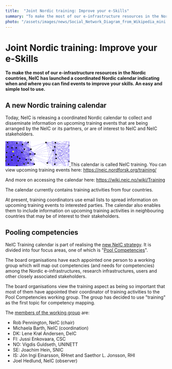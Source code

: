 ```yaml
---
title:  "Joint Nordic training: Improve your e-Skills"
summary: "To make the most of our e-infrastructure resources in the Nordic countries, NeIC has launched a coordinated Nordic calendar indicating when and where you can find events to improve your skills. An easy and simple tool to use."
photo: "/assets/images/news/Social_Network_Diagram_from_Wikipedia_mini.png"
---
```


Joint Nordic training: Improve your e-Skills
============================================

**To make the most of our e-infrastructure resources in the Nordic countries, NeIC has launched a coordinated Nordic calendar indicating when and where you can find events to improve your skills. An easy and simple tool to use.**

A new Nordic training calendar
------------------------------

Today, NeIC is releasing a coordinated Nordic calendar to collect and disseminate information on upcoming training events that are being arranged by the NeIC or its partners, or are of interest to NeIC and NeIC stakeholders.

<a href="/assets/images/news/Social_Network_Diagram_from_Wikipedia.png"> <img class="smallpic" src="/assets/images/news/Social_Network_Diagram_from_Wikipedia_mini.png"> </a> This calendar is called NeIC training. You can view upcoming training events here: <https://neic.nordforsk.org/training/>

And more on accessing the calendar here: <https://wiki.neic.no/wiki/Training>

The calendar currently contains training activities from four countries.

At present, training coordinators use email lists to spread information on upcoming training events to interested parties. The calendar also enables them to include information on upcoming training activities in neighbouring countries that may be of interest to their stakeholders.

Pooling competencies
--------------------

NeIC Training calendar is part of realising the [new NeIC strategy](https://wiki.neic.no/wiki/NeIC_Strategy_2016-2020). It is divided into four focus areas, one of which is "[Pool Competencies](https://wiki.neic.no/wiki/Pool_Competencies)".

The board organisations have each appointed one person to a working group which will map out competencies (and needs for competencies) among the Nordic e-infrastructures, research infrastructures, users and other closely associated stakeholders.

The board organisations view the training aspect as being so important that most of them have appointed their coordinator of training activities to the Pool Competencies working group. The group has decided to use "training" as the first topic for competency mapping.

The [members of the working group](https://wiki.neic.no/wiki/Pool_Competencies#Working_group) are:

-   Rob Pennington, NeIC (chair)
-   Michaela Barth, NeIC (coordination)
-   DK: Lene Krøl Andersen, DeIC
-   FI: Jussi Enkovaara, CSC
-   NO: Vigdis Guldseth, UNINETT
-   SE: Joachim Hein, SNIC
-   IS: Jón Ingi Einarsson, RHnet and Saethor L. Jonsson, RHI
-   Joel Hedlund, NeIC (observer)
